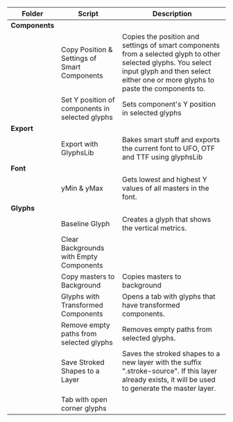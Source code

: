 | Folder | Script | Description |
| --- | --- | --- |
| __Components__ |
| | Copy Position & Settings of Smart Components | Copies the position and settings of smart components from a selected glyph to other selected glyphs. You select input glyph and then select either one or more glyphs to paste the components to. |
| | Set Y position of components in selected glyphs | Sets component's Y position in selected glyphs |
| __Export__ |
| | Export with GlyphsLib | Bakes smart stuff and exports the current font to UFO, OTF and TTF using glyphsLib |
| __Font__ |
| | yMin & yMax | Gets lowest and highest Y values of all masters in the font. |
| __Glyphs__ |
| | Baseline Glyph | Creates a glyph that shows the vertical metrics. |
| | Clear Backgrounds with Empty Components |  |
| | Copy masters to Background | Copies masters to background |
| | Glyphs with Transformed Components | Opens a tab with glyphs that have transformed components. |
| | Remove empty paths from selected glyphs | Removes empty paths from selected glyphs. |
| | Save Stroked Shapes to a Layer | Saves the stroked shapes to a new layer with the suffix ".stroke-source". If this layer already exists, it will be used to generate the master layer. |
| | Tab with open corner glyphs |  |

